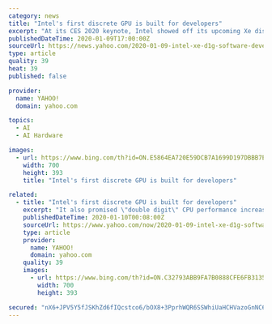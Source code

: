 ```yaml
---
category: news
title: "Intel's first discrete GPU is built for developers"
excerpt: "At its CES 2020 keynote, Intel showed off its upcoming Xe discrete graphics chip and today, we&#39;re seeing exactly how that&#39;s going to be implemented. First off, Intel unveiled a standalone DG1 &quot;"
publishedDateTime: 2020-01-09T17:00:00Z
sourceUrl: https://news.yahoo.com/2020-01-09-intel-xe-d1g-software-development-vehicle.html
type: article
quality: 39
heat: 39
published: false

provider:
  name: YAHOO!
  domain: yahoo.com

topics:
  - AI
  - AI Hardware

images:
  - url: https://www.bing.com/th?id=ON.E5864EA720E59DCB7A1699D197DBBB7E
    width: 700
    height: 393
    title: "Intel's first discrete GPU is built for developers"

related:
  - title: "Intel's first discrete GPU is built for developers"
    excerpt: "It also promised \"double digit\" CPU performance increases with Tiger Lake, and \"massive\" AI improvements. Apart from that, it again revealed no additional performance data. As we've already noted in our AMD vs. Intel CES 2020 explainer, AMD has unveiled very specific products and plans, while Intel has just announced upcoming products and been ..."
    publishedDateTime: 2020-01-10T00:08:00Z
    sourceUrl: https://www.yahoo.com/now/2020-01-09-intel-xe-d1g-software-development-vehicle.html
    type: article
    provider:
      name: YAHOO!
      domain: yahoo.com
    quality: 39
    images:
      - url: https://www.bing.com/th?id=ON.C32793ABB9FA7B0888CFE6FB3135E1F5
        width: 700
        height: 393

secured: "nX6+JPV5Y5fJSKhZd6fIQcstco6/bOX8+3PprhWQR6SSWhiUaHCHVazoGnNC6UnTFEUXP+CFulkQ4n0ggu4PIM1wL9WQCGqo3R5c6bjOx2uBtxCugKHXRrIkEnaOoOmZapyIfYcKAfzR9tDV/RzKCzL/4FSZf8u+iSaKPrl0m+EwMtTvp4ahUZ8K0Vrh1v7mBV7sLh53k/JcJJd7UPE9jG4n9WX6/igHJnqJISNCUPLXRPCyRwGZXgKWv3xuFig361qSY5C9cnUn7TaDBxKo9A==;yZq08kDUgOViAnnY35pELA=="
---
```


